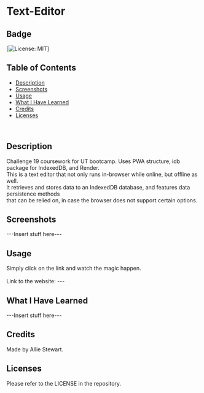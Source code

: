 # Text-Editor

## Badge
[![License: MIT](https://img.shields.io/badge/License-MIT-yellow.svg)]
</br>

## Table of Contents
- [Description](#description)
- [Screenshots](#screenshots)
- [Usage](#usage)
- [What I Have Learned](#what-i-have-learned)
- [Credits](#credits)
- [Licenses](#licenses)
</br>

## Description
Challenge 19 coursework for UT bootcamp. Uses PWA structure, idb package for IndexedDB, and Render. </br>
This is a text editor that not only runs in-browser while online, but offline as well. </br>
It retrieves and stores data to an IndexedDB database, and features data persistence methods </br>
that can be relied on, in case the browser does not support certain options. </br>

## Screenshots
---Insert stuff here--- </br>

## Usage
Simply click on the link and watch the magic happen. </br>  
Link to the website: --- </br>

## What I Have Learned
---Insert stuff here--- </br>

## Credits
Made by Allie Stewart. </br>

## Licenses
Please refer to the LICENSE in the repository. </br>